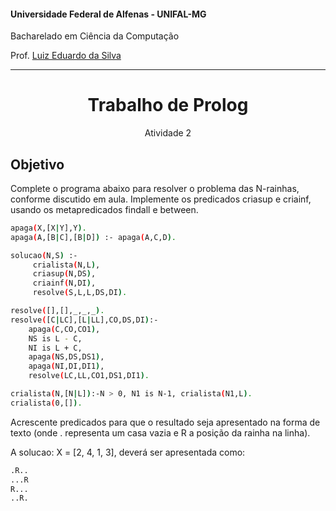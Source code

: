 #### Universidade Federal de Alfenas - UNIFAL-MG
Bacharelado em Ciência da Computação

Prof. [Luiz Eduardo da Silva](https://github.com/luizedsilva)

<hr>
<div align="center">
<h1>Trabalho de Prolog</h1>
    <p>Atividade 2</p>
</div>

## Objetivo
Complete o programa abaixo para resolver o problema das N-rainhas, conforme discutido em aula. Implemente os predicados criasup e criainf, usando os metapredicados findall e between.

```bash
apaga(X,[X|Y],Y).
apaga(A,[B|C],[B|D]) :- apaga(A,C,D).

solucao(N,S) :- 
     crialista(N,L),
     criasup(N,DS),
     criainf(N,DI),
     resolve(S,L,L,DS,DI).

resolve([],[],_,_,_).
resolve([C|LC],[L|LL],CO,DS,DI):-
    apaga(C,CO,CO1),
    NS is L - C,
    NI is L + C,
    apaga(NS,DS,DS1),
    apaga(NI,DI,DI1),
    resolve(LC,LL,CO1,DS1,DI1).

crialista(N,[N|L]):-N > 0, N1 is N-1, crialista(N1,L).
crialista(0,[]).
```
Acrescente predicados para que o resultado seja apresentado na forma de texto (onde . representa um casa vazia e R a posição da rainha na linha).

A solucao: X = [2, 4, 1, 3], deverá ser apresentada como:

```bash
.R..
...R
R...
..R.
```
